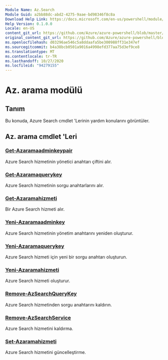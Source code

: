 ```yaml
---
Module Name: Az.Search
Module Guid: a2bb88dc-abd2-4275-9aae-bd98346f8c8a
Download Help Link: https://docs.microsoft.com/en-us/powershell/module/az.search
Help Version: 0.1.0.0
Locale: en-US
content_git_url: https://github.com/Azure/azure-powershell/blob/master/src/Search/Search/help/Az.Search.md
original_content_git_url: https://github.com/Azure/azure-powershell/blob/master/src/Search/Search/help/Az.Search.md
ms.openlocfilehash: d03296ae546c5a8ddaafa5be300988ff31e347ef
ms.sourcegitcommit: b4a38bcb0501a9016a4998efd377aa75d3ef9ce8
ms.translationtype: MT
ms.contentlocale: tr-TR
ms.lasthandoff: 10/27/2020
ms.locfileid: "94279155"
---
```

# Az. arama modülü
## Tanım
Bu konuda, Azure Search cmdlet 'Lerinin yardım konularını görüntüler.

## Az. arama cmdlet 'Leri
### [Get-Azaramaadminkeypair](Get-AzSearchAdminKeyPair.md)
Azure Search hizmetinin yönetici anahtarı çiftini alır.

### [Get-Azaramaquerykey](Get-AzSearchQueryKey.md)
Azure Search hizmetinin sorgu anahtarlarını alır.

### [Get-Azaramahizmeti](Get-AzSearchService.md)
Bir Azure Search hizmeti alır.

### [Yeni-Azaramaadminkey](New-AzSearchAdminKey.md)
Azure Search hizmetinin yönetim anahtarını yeniden oluşturur.

### [Yeni-Azaramaquerykey](New-AzSearchQueryKey.md)
Azure Search hizmeti için yeni bir sorgu anahtarı oluşturun.

### [Yeni-Azaramahizmeti](New-AzSearchService.md)
Azure Search hizmeti oluşturur.

### [Remove-AzSearchQueryKey](Remove-AzSearchQueryKey.md)
Azure Search hizmetinden sorgu anahtarını kaldırın.

### [Remove-AzSearchService](Remove-AzSearchService.md)
Azure Search hizmetini kaldırma.

### [Set-Azaramahizmeti](Set-AzSearchService.md)
Azure Search hizmetini güncelleştirme.

